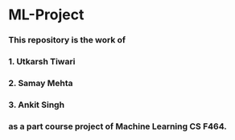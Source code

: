 # ML-Project

### This repository is the work of
### 1. Utkarsh Tiwari
### 2. Samay Mehta
### 3. Ankit Singh
### as a part course project of Machine Learning CS F464.
